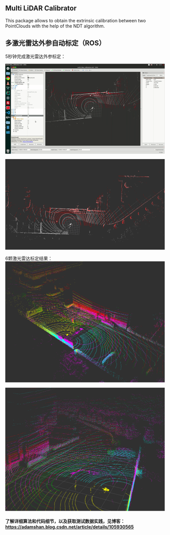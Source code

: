 ## Multi LiDAR Calibrator

This package allows to obtain the extrinsic calibration between two PointClouds with the help of the NDT algorithm.

## 多激光雷达外参自动标定（ROS）
5秒钟完成激光雷达外参标定：

![](doc/demo.gif)

![](doc/1.png)

6颗激光雷达标定结果：
![](doc/2.png)

![](doc/3.png)


#### 了解详细算法和代码细节，以及获取测试数据实践，见博客：https://adamshan.blog.csdn.net/article/details/105930565

